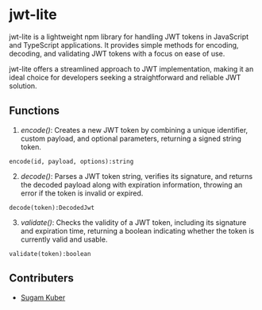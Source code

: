 # jwt-lite

jwt-lite is a lightweight npm library for handling JWT tokens in JavaScript and TypeScript applications. It provides simple methods for encoding, decoding, and validating JWT tokens with a focus on ease of use.

jwt-lite offers a streamlined approach to JWT implementation, making it an ideal choice for developers seeking a straightforward and reliable JWT solution.

## Functions 

1. *encode()*: Creates a new JWT token by combining a unique identifier, custom payload, and optional parameters, returning a signed string token.
```
encode(id, payload, options):string
```
2. *decode()*: Parses a JWT token string, verifies its signature, and returns the decoded payload along with expiration information, throwing an error if the token is invalid or expired.
```
decode(token):DecodedJwt
```
3. *validate()*: Checks the validity of a JWT token, including its signature and expiration time, returning a boolean indicating whether the token is currently valid and usable.
```
validate(token):boolean
```
## Contributers

- [Sugam Kuber](https://www.linkedin.com/in/sugamkuber/)